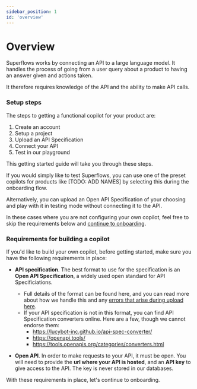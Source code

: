 ```yaml
---
sidebar_position: 1
id: 'overview'
---
```


# Overview

Superflows works by connecting an API to a large language model. It handles the process of going from a user query about a product to having an answer given and actions taken. 

It therefore requires knowledge of the API and the ability to make API calls.

### Setup steps

The steps to getting a functional copilot for your product are: 

1. Create an account
2. Setup a project
3. Upload an API Specification
4. Connect your API
5. Test in our playground

This getting started guide will take you through these steps. 

If you would simply like to test Superflows, you can use one of the preset copilots for products like [TODO: ADD NAMES] by selecting this during the onboarding flow. 

Alternatively, you can upload an Open API Specification of your choosing and play with it in testing mode without connecting it to the API. 

In these cases where you are not configuring your own copilot, feel free to skip the requirements below and [continue to onboarding](getting-started/onboarding).

### Requirements for building a copilot

If you'd like to build your own copilot, before getting started, make sure you have the following requirements in place:

- **API specification**. The best format to use for the specification is an **Open API Specification**, a widely used open standard for API Specificiations. 
    - Full details of the format can be found here, and you can read more about how we handle this and any [errors that arise during upload here](../connecting-your-api/api-spec-requirements). 
    - If your API specification is not in this format, you can find API Specification converters online. Here are a few, though we cannot endorse them:
        - https://lucybot-inc.github.io/api-spec-converter/
        - https://openapi.tools/
        - https://tools.openapis.org/categories/converters.html

- **Open API**. In order to make requests to your API, it must be open. You will need to provide the **url where your API is hosted**, and an **API key** to give access to the API. The key is never stored in our databases. 

With these requirements in place, let's continue to onboarding.

